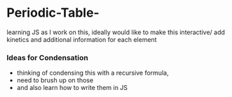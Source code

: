 # Periodic-Table-
learning JS as I work on this, ideally would like to make this interactive/ add kinetics and additional information for each element

### Ideas for Condensation
- thinking of condensing this with a recursive formula, 
- need to brush up on those  
- and also learn how to write them in JS
